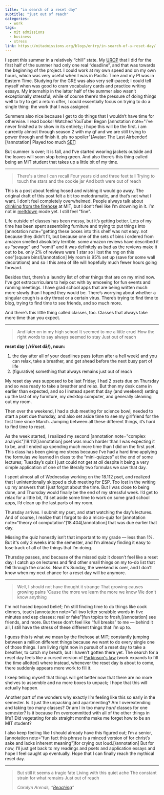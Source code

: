 ```yaml
---
title: "in search of a reset day"
subtitle: "just out of reach"
categories:
  - work
tags:
  - mit admissions
  - business
  - stress
link: https://mitadmissions.org/blogs/entry/in-search-of-a-reset-day/
---
```


I spent this summer in a relatively “chill” state. My [UROP](https://mitadmissions.org/discover/the-mit-education/undergraduate-research/) that I did for the first half of the summer had only one real “deadline”, and that was towards the beginning of the project. I could work at my own speed and on my own hours, which was very useful when I was in Pacific Time and my PI was in Eastern Time. Studying for the GRE was also very self-paced; I could tell myself when was good to cram vocabulary cards and practice writing essays. My internship in the latter half of the summer also wasn’t exceptionally stressful; while of course there’s the pressure of doing things well to try to get a return offer, I could essentially focus on trying to do a single thing: the work that I was assigned.

Summers also nice because I get to do things that I wouldn’t have time for otherwise. I read books! Watched YouTube! Began [annotation note="i’ve never finished a tv show in its entirety; i hope this will be the first. i am currently almost through season 2 with my gf and we are still trying to power through and finish it. pls no spoiler"]Avatar: The Last Airbender![/annotation] Played too much [SET](https://setwithfriends.com/)!

But summer is over; It is fall, and I’ve started wearing jackets outside and the leaves will soon stop being green. And also there’s this thing called being an MIT student that takes up a little bit of my time.

------

> There's a time I can recall
> Four years old and three feet tall
> Trying to touch the stars and the cookie jar
> And both were out of reach

This is a post about feeling hosed and wishing it would go away. The original draft of this post felt a bit too melodramatic, and that’s not what I want. I don’t feel completely overwhelmed. People always talk about [drinking from the firehose](http://hacks.mit.edu/Hacks/by_year/1991/fire_hydrant/) at MIT, but I don’t feel like I’m drowning in it. I’m not in [meltdown](https://mitadmissions.org/blogs/entry/meltdown/) mode yet. I still feel "fine".

Life outside of classes has been messy, but it’s getting better. Lots of my time has been spent assembling furniture and trying to put things into [annotation note="getting these boxes into this shelf was not easy. not because they didn’t fit, but because one of the sets of bins i ordered from amazon smelled absolutely terrible. some amazon reviews have described it as “sewage” and “vomit” and it was definitely as bad as the reviews make it out to be. only 2% of reviews were 1 star so i lost the rng on this one"]square bins![/annotation] My room is 95% set up (save for some wall decorations) and so I this area of life will hopefully much fewer hours going forward.

Besides that, there’s a laundry list of other things that are on my mind now. I’ve got extracurriculars to help out with by emceeing for fun events and running meetings. I have grad school apps that are being written much more slowly than I hoped they would be. There’s worrying about whether a singular cough is a dry throat or a certain virus. There’s trying to find time to blog, trying to find time to see friends, and so much more.

And there’s this little thing called classes, too. Classes that always take more time than you expect.

------

> And later on in my high school
> It seemed to me a little cruel
> How the right words to say always seemed to stay
> Just out of reach

**reset day ( /rēˈset dā/), noun:**

1. the day after all of your deadlines pass (often after a hell week) and you can relax, take a breather, and get ahead before the next busy part of life
2. (figurative) something that always remains just out of reach

My reset day was supposed to be last Friday; I had 2 psets due on Thursday and so was ready to take a breather and relax. But then my desk came in earlier than expected, and so I instead spent that day (and weekend) setting up the last of my furniture, my desktop computer, and generally cleaning out my room.

Then over the weekend, I had a club meeting for science bowl, needed to start a pset due thursday, and also set aside time to see my girlfriend for the first time since March. Jumping between all these different things, it’s hard to find time to reset.

As the week started, I realized my second [annotation note="complex analysis"]18.112[/annotation] pset was much harder than I was expecting it to be, and I ended up spending much more time than I did on the first pset. This class has been giving me stress because I’ve had a hard time applying the formulas we learned in class to the “mini-quizzes” at the end of some lectures; Tuesday’s quiz I just could not get at *all* despite it being a very simple application of one of the literally two formulas we saw that day.

I spent almost all of Wednesday working on the 18.112 pset, and realized that I unintentionally skipped a club meeting for ESP. Too lost in the writing up my answers that I just forgot about the time. But I was close to being done, and Thursday would finally be the end of my stressful week. I’d get to relax for a little bit, I’d set aside some time to work on some grad school apps, I’d clean up the last parts of my room.

Thursday arrives. I submit my pset, and start watching the day’s lectures. And of course, I realize that I forgot to do a micro-quiz for [annotation note="theory of computation"]18.404[/annotation] that was due earlier that day.

Missing the quiz honestly isn’t that important to my grade — less than 1%. But it's only 3 weeks into the semester, and I’m already finding it easy to lose track of all of the things that I’m doing.

Thursday passes, and because of the missed quiz it doesn’t feel like a reset day; I catch up on lectures and find other small things on my to-do list that fell through the cracks. Now it's Sunday, the weekend is over, and I don’t know when my next chance for a reset day will be anymore.

------

> Well, I should not have thought it strange
> That growing causes growing pains
> 'Cause the more we learn the more we know
> We don't know anything

I'm not hosed beyond belief; I’m still finding time to do things like cook dinners, teach [annotation note="all two letter scrabble words in five minutes and esp classes: real or fake"]fun topics to frosh,[/annotation] see friends, and more. But these don’t feel like “full breaks” to me — behind it all, I still have the stress of these different things that I’m up to.

I guess this is what we mean by the firehose at MIT; constantly jumping between a million different things because we want to do every single one of those things. I am living right now in pursuit of a reset day to take a breather, to catch my breath, but I haven’t gotten there yet. The search for a reset day feels like a cursed version of [Parkinson's law](https://www.wikiwand.com/en/Parkinson's_law) (work expands to fill the time allotted) where instead, whenever the reset day is about to come, there suddenly appears more work to fill it.

I keep telling myself that things will get better now that there are no more shelves to assemble and no more boxes to unpack; I hope that this will actually happen.

Another part of me wonders why exactly I’m feeling like this so early in the semester. Is it just the unpacking and apartmenting? Am I overextending and taking too many classes? Or am I in too many *hard* classes for one semester? Is it because I’m overcommitted with all of the other things in life? Did vegetating for six straight months make me forget how to be an MIT student?

I also keep feeling like I should already have this figured out; I’m a senior, [annotation note="fun fact this phrase is a minced version of for christ’s sake and lacks inherent meaning"]for crying out loud.[/annotation] But for now, I’ll just get back to my readings and psets and application essays and hope I feel caught up eventually. Hope that I can finally reach the mythical reset day.

------

> But still it seems a tragic fate
> Living with this quiet ache
> The constant strain for what remains
> Just out of reach
>
> *Carolyn Arends, “[Reaching](https://music.youtube.com/watch?v=JdJIXhbeIvk&list=RDAMVMJdJIXhbeIvk)”*